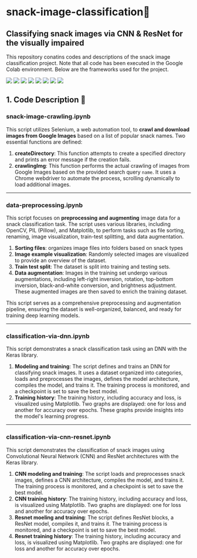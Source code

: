 # snack-image-classification🍪
## Classifying snack images via CNN & ResNet for the visually impaired 
This repository conatins codes and descriptions of the snack image classification project. Note that all code has been executed in the Google Colab environment. Below are the frameworks used for the project. 

<div align="left">
   <img src="https://img.shields.io/badge/Python-3776AB?style=flat-square&logo=Python&logoColor=white"/>
   <img src="https://img.shields.io/badge/Jupyter-F37626?style=flat-square&logo=Jupyter&logoColor=white"/>
   <img src="https://img.shields.io/badge/Selenium-43B02A?style=flat-square&logo=Selenium&logoColor=white"/>
   <img src="https://img.shields.io/badge/OpenCV-5C3EE8?style=flat-square&logo=OpenCV&logoColor=white"/>
   <img src="https://img.shields.io/badge/NumPy-013243?style=flat-square&logo=NumPy&logoColor=white"/>
   <img src="https://img.shields.io/badge/pandas-150458?style=flat-square&logo=pandas&logoColor=white"/>
   <img src="https://img.shields.io/badge/TensorFlow-FF6F00?style=flat-square&logo=TensorFlow&logoColor=white"/>
   <img src="https://img.shields.io/badge/Keras-D00000?style=flat-square&logo=Keras&logoColor=white"/>
</div>

## 1. Code Description 📝
### snack-image-crawling.ipynb
This script utilizes Selenium, a web automation tool, to **crawl and download images from Google Images** based on a list of popular snack names.
Two essential functions are defined:
  1. **createDirectory**: This function attempts to create a specified directory and prints an error message if the creation fails.
  2. **crawlingImg**: This function performs the actual crawling of images from Google Images based on the provided search query `name`. It uses a Chrome webdriver to automate the process, scrolling dynamically to load additional images.

-----

### data-preprocessing.ipynb
This script focuses on **preprocessing and augmenting** image data for a snack classification task. The script uses various libraries, including OpenCV, PIL (Pillow), and Matplotlib, to perform tasks such as file sorting, renaming, image visualization, train-test splitting, and data augmentation.
   1. **Sorting files**: organizes image files into folders based on snack types
   2. **Image example visualization**: Randomly selected images are visualized to provide an overview of the dataset.
   3. **Train test split**: The dataset is split into training and testing sets.
   4. **Data augmentation**: Images in the training set undergo various augmentations, including left-right inversion, rotation, top-bottom inversion, black-and-white conversion, and brightness adjustment. These augmented images are then saved to enrich the training dataset.

This script serves as a comprehensive preprocessing and augmentation pipeline, ensuring the dataset is well-organized, balanced, and ready for training deep learning models.

-----

### classification-via-dnn.ipynb
This script demonstrates a snack classification task using an DNN with the Keras library.
   1. **Modeling and training**: The script defines and trains an DNN for classifying snack images. It uses a dataset organized into categories, loads and preprocesses the images, defines the model architecture, compiles the model, and trains it. The training process is monitored, and a checkpoint is set to save the best model.
   2. **Training history**: The training history, including accuracy and loss, is visualized using Matplotlib. Two graphs are displayed: one for loss and another for accuracy over epochs. These graphs provide insights into the model's learning progress.

-----

### classification-via-cnn-resnet.ipynb
This script demonstrates the classification of snack images using Convolutional Neural Network (CNN) and ResNet architectures with the Keras library.
   1. **CNN modeling and training**: The script loads and preprocesses snack images, defines a CNN architecture, compiles the model, and trains it. The training process is monitored, and a checkpoint is set to save the best model.
   2. **CNN training history**: The training history, including accuracy and loss, is visualized using Matplotlib. Two graphs are displayed: one for loss and another for accuracy over epochs.
   3. **Resnet moeling and training**: The script defines ResNet blocks, a ResNet model, compiles it, and trains it. The training process is monitored, and a checkpoint is set to save the best model.
   4. **Resnet training history**: The training history, including accuracy and loss, is visualized using Matplotlib. Two graphs are displayed: one for loss and another for accuracy over epochs.
